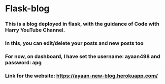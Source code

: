 # Flask-blog
### This is a blog deployed in flask, with the guidance of Code with Harry YouTube Channel.
### In this, you can edit/delete your posts and new posts too
### For now, on dashboard, I have set the username: ayaan498 and password: apg
### Link for the website: https://ayaan-new-blog.herokuapp.com/
